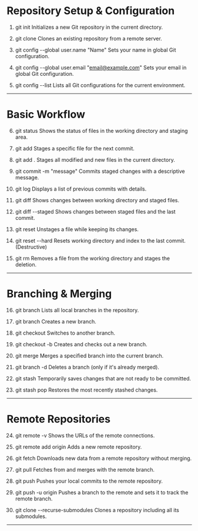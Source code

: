 # Repository Setup & Configuration

1. git init
   Initializes a new Git repository in the current directory.

2. git clone <url>
   Clones an existing repository from a remote server.

3. git config --global user.name "Name"
   Sets your name in global Git configuration.

4. git config --global user.email "[email@example.com](mailto:email@example.com)"
   Sets your email in global Git configuration.

5. git config --list
   Lists all Git configurations for the current environment.

---

# Basic Workflow

6. git status
    Shows the status of files in the working directory and staging area.

7. git add <file>
   Stages a specific file for the next commit.

8. git add .
   Stages all modified and new files in the current directory.

9. git commit -m "message"
   Commits staged changes with a descriptive message.

10. git log
    Displays a list of previous commits with details.

11. git diff
    Shows changes between working directory and staged files.

12. git diff --staged
    Shows changes between staged files and the last commit.

13. git reset <file>
    Unstages a file while keeping its changes.

14. git reset --hard
    Resets working directory and index to the last commit. (Destructive)

15. git rm <file>
    Removes a file from the working directory and stages the deletion.

---

# Branching & Merging

16. git branch
    Lists all local branches in the repository.

17. git branch <branch-name>
    Creates a new branch.

18. git checkout <branch-name>
    Switches to another branch.

19. git checkout -b <branch-name>
    Creates and checks out a new branch.

20. git merge <branch>
    Merges a specified branch into the current branch.

21. git branch -d <branch>
    Deletes a branch (only if it's already merged).

22. git stash
    Temporarily saves changes that are not ready to be committed.

23. git stash pop
    Restores the most recently stashed changes.

---

# Remote Repositories

24. git remote -v
    Shows the URLs of the remote connections.

25. git remote add origin <url>
    Adds a new remote repository.

26. git fetch
    Downloads new data from a remote repository without merging.

27. git pull
    Fetches from and merges with the remote branch.

28. git push
    Pushes your local commits to the remote repository.

29. git push -u origin <branch>
    Pushes a branch to the remote and sets it to track the remote branch.

30. git clone --recurse-submodules <url>
    Clones a repository including all its submodules.

---